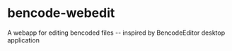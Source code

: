 # bencode-webedit
A webapp for editing bencoded files --
  inspired by BencodeEditor desktop application
